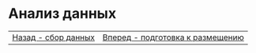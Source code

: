 # Анализ данных

<table border='0'>
  <tr>
    <td><a href='../collect'>Назад  - сбор данных</a></td>
    <td><a href='../collect'>Вперед - подготовка к размещению</a></td>
  </tr>
</table>

